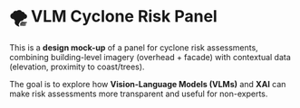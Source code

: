 # 🌪️ VLM Cyclone Risk Panel

This is a **design mock-up** of a panel for cyclone risk assessments, 
combining building-level imagery (overhead + facade) with contextual data 
(elevation, proximity to coast/trees). 

The goal is to explore how **Vision-Language Models (VLMs)** and **XAI** 
can make risk assessments more transparent and useful for non-experts.